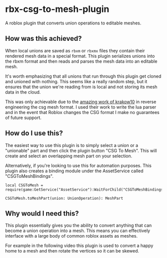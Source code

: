 # rbx-csg-to-mesh-plugin

A roblox plugin that converts union operations to editable meshes.

## How was this achieved?

When local unions are saved as `rbxm` or `rbxmx` files they contain their rendered mesh data in a special format. This plugin serializes unions into the rbxm format and then reads and parses the mesh data into an editable mesh.

It's worth emphasizing that all unions that run through this plugin get cloned and unioned with nothing. This seems like a really random step, but it ensures that the union we're reading from is local and not storing its mesh data in the cloud.

This was only achievable due to the [amazing work of krakow10](https://github.com/krakow10/rbx_mesh) in reverse engineering the csg mesh format. I used their work to write the lua parser and in the event that Roblox changes the CSG format I make no guarantees of future support.

## How do I use this?

The easiest way to use this plugin is to simply select a union or a "unionable" part and then click the plugin button "CSG To Mesh". This will create and select an overlapping mesh part on your selection.

Alternatively, if you're looking to use this for automation purposes. This plugin also creates a binding module under the AssetService called "CSGToMeshBindings".

```luau
local CSGToMesh = require(game:GetService("AssetService"):WaitForChild("CSGToMeshBindings"))

CSGToMesh.toMeshPart(union: UnionOperation): MeshPart
```

## Why would I need this?

This plugin essentially gives you the ability to convert anything that can become a union operation into a mesh. This means you can effectively interface with a large body of common roblox assets as meshes.

For example in the following video this plugin is used to convert a happy home to a mesh and then rotate the vertices so it can be skewed.